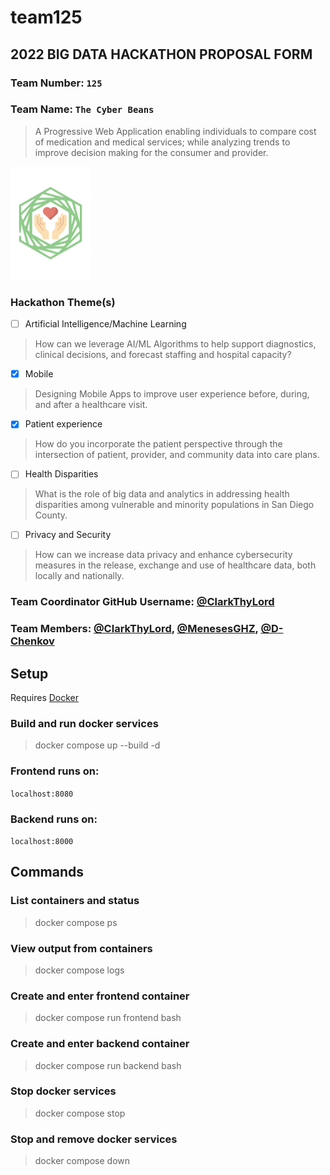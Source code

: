 # team125

## 2022 BIG DATA HACKATHON PROPOSAL FORM

### Team Number: `125`

### Team Name: `The Cyber Beans`

> A Progressive Web Application enabling individuals to compare cost of medication and medical services; while analyzing trends to improve decision making
for the consumer and provider.

<img width="128px" src="./icon.svg" alt="" />

### Hackathon Theme(s)
- [ ] Artificial Intelligence/Machine Learning 
> How can we leverage AI/ML Algorithms to help support diagnostics, clinical decisions, and forecast staffing and hospital capacity?
- [X] Mobile
> Designing Mobile Apps to improve user experience before, during, and after a healthcare visit.
- [X] Patient experience
> How do you incorporate the patient perspective through the intersection of patient, provider, and community data into care plans.
- [ ] Health Disparities
> What is the role of big data and analytics in addressing health disparities among vulnerable and minority populations in San Diego County.
- [ ] Privacy and Security
> How can we increase data privacy and enhance cybersecurity measures in the release, exchange and use of healthcare data, both locally and nationally.

### Team Coordinator GitHub Username: <a href="https://github.com/ClarkThyLord">@ClarkThyLord</a>

### Team Members: <a href="https://github.com/ClarkThyLord">@ClarkThyLord</a>, <a href="https://github.com/MenesesGHZ">@MenesesGHZ</a>, <a href="https://github.com/D-Chenkov">@D-Chenkov</a>

## Setup
Requires [Docker](https://www.docker.com/)

### Build and run docker services
> docker compose up --build -d

### Frontend runs on:
`localhost:8080`

### Backend runs on:
`localhost:8000`

## Commands

### List containers and status
> docker compose ps

### View output from containers
> docker compose logs

### Create and enter frontend container
> docker compose run frontend bash

### Create and enter backend container
> docker compose run backend bash

### Stop docker services
> docker compose stop

### Stop and remove docker services
> docker compose down
